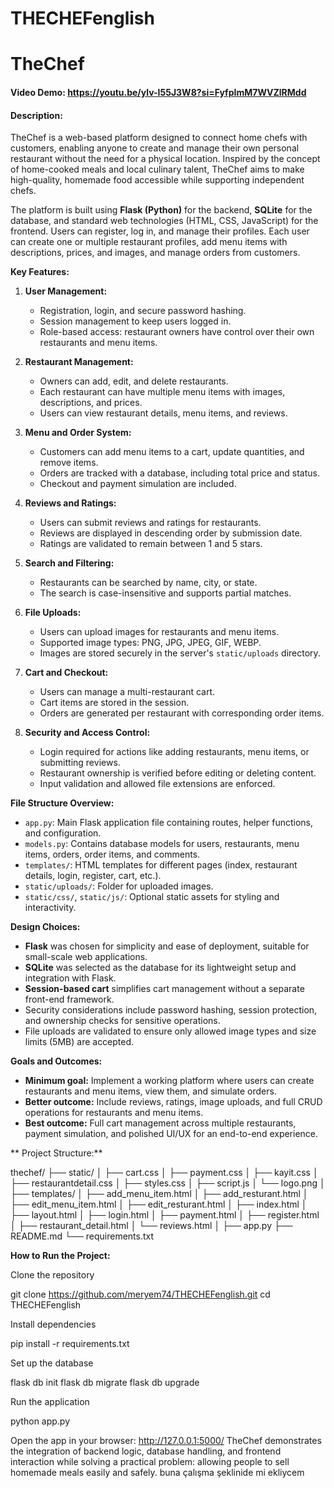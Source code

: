 # THECHEFenglish
 
# TheChef

#### Video Demo: <https://youtu.be/ylv-I55J3W8?si=FyfpImM7WVZlRMdd>

#### Description:
TheChef is a web-based platform designed to connect home chefs with customers, enabling anyone to create and manage their own personal restaurant without the need for a physical location. Inspired by the concept of home-cooked meals and local culinary talent, TheChef aims to make high-quality, homemade food accessible while supporting independent chefs.

The platform is built using **Flask (Python)** for the backend, **SQLite** for the database, and standard web technologies (HTML, CSS, JavaScript) for the frontend. Users can register, log in, and manage their profiles. Each user can create one or multiple restaurant profiles, add menu items with descriptions, prices, and images, and manage orders from customers.

**Key Features:**

1. **User Management:**
   - Registration, login, and secure password hashing.
   - Session management to keep users logged in.
   - Role-based access: restaurant owners have control over their own restaurants and menu items.

2. **Restaurant Management:**
   - Owners can add, edit, and delete restaurants.
   - Each restaurant can have multiple menu items with images, descriptions, and prices.
   - Users can view restaurant details, menu items, and reviews.

3. **Menu and Order System:**
   - Customers can add menu items to a cart, update quantities, and remove items.
   - Orders are tracked with a database, including total price and status.
   - Checkout and payment simulation are included.

4. **Reviews and Ratings:**
   - Users can submit reviews and ratings for restaurants.
   - Reviews are displayed in descending order by submission date.
   - Ratings are validated to remain between 1 and 5 stars.

5. **Search and Filtering:**
   - Restaurants can be searched by name, city, or state.
   - The search is case-insensitive and supports partial matches.

6. **File Uploads:**
   - Users can upload images for restaurants and menu items.
   - Supported image types: PNG, JPG, JPEG, GIF, WEBP.
   - Images are stored securely in the server's `static/uploads` directory.

7. **Cart and Checkout:**
   - Users can manage a multi-restaurant cart.
   - Cart items are stored in the session.
   - Orders are generated per restaurant with corresponding order items.

8. **Security and Access Control:**
   - Login required for actions like adding restaurants, menu items, or submitting reviews.
   - Restaurant ownership is verified before editing or deleting content.
   - Input validation and allowed file extensions are enforced.

**File Structure Overview:**

- `app.py`: Main Flask application file containing routes, helper functions, and configuration.
- `models.py`: Contains database models for users, restaurants, menu items, orders, order items, and comments.
- `templates/`: HTML templates for different pages (index, restaurant details, login, register, cart, etc.).
- `static/uploads/`: Folder for uploaded images.
- `static/css/`, `static/js/`: Optional static assets for styling and interactivity.

**Design Choices:**

- **Flask** was chosen for simplicity and ease of deployment, suitable for small-scale web applications.
- **SQLite** was selected as the database for its lightweight setup and integration with Flask.
- **Session-based cart** simplifies cart management without a separate front-end framework.
- Security considerations include password hashing, session protection, and ownership checks for sensitive operations.
- File uploads are validated to ensure only allowed image types and size limits (5MB) are accepted.

**Goals and Outcomes:**

- **Minimum goal:** Implement a working platform where users can create restaurants and menu items, view them, and simulate orders.
- **Better outcome:** Include reviews, ratings, image uploads, and full CRUD operations for restaurants and menu items.
- **Best outcome:** Full cart management across multiple restaurants, payment simulation, and polished UI/UX for an end-to-end experience.

** Project Structure:**

thechef/
├──  static/
│   ├── cart.css
│   ├── payment.css
│   ├── kayit.css
│   ├── restaurantdetail.css
│   ├── styles.css
│   ├── script.js
│   └── logo.png
│
├──  templates/
│   ├── add_menu_item.html
│   ├── add_resturant.html
│   ├── edit_menu_item.html
│   ├── edit_resturant.html
│   ├── index.html
│   ├── layout.html
│   ├── login.html
│   ├── payment.html
│   ├── register.html
│   ├── restaurant_detail.html
│   └── reviews.html
│
├── app.py
├── README.md
└── requirements.txt


**How to Run the Project:**

Clone the repository

git clone https://github.com/meryem74/THECHEFenglish.git
cd THECHEFenglish

Install dependencies

pip install -r requirements.txt


Set up the database

flask db init
flask db migrate
flask db upgrade


Run the application

python app.py


Open the app in your browser:
 http://127.0.0.1:5000/
TheChef demonstrates the integration of backend logic, database handling, and frontend interaction while solving a practical problem: allowing people to sell homemade meals easily and safely.                                                                                                                                           buna çalışma şeklinide mi ekliycem
